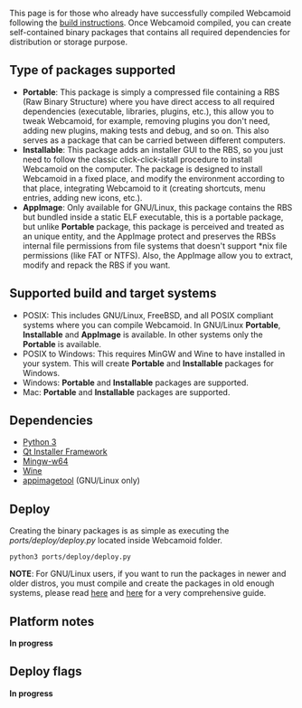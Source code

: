 This page is for those who already have successfully compiled Webcamoid following the [build instructions](https://github.com/webcamoid/webcamoid/wiki/Raw-build-and-install). Once Webcamoid compiled, you can create self-contained binary packages that contains all required dependencies for distribution or storage purpose.

## Type of packages supported ##

- **Portable**: This package is simply a compressed file containing a RBS (Raw Binary Structure) where you have direct access to all required dependencies (executable, libraries, plugins, etc.), this allow you to tweak Webcamoid, for example, removing plugins you don't need, adding new plugins, making tests and debug, and so on. This also serves as a package that can be carried between different computers.
- **Installable**: This package adds an installer GUI to the RBS, so you just need to follow the classic click-click-istall procedure to install Webcamoid on the computer. The package is designed to install Webcamoid in a fixed place, and modify the environment according to that place, integrating Webcamoid to it (creating shortcuts, menu entries, adding new icons, etc.).
- **AppImage**: Only available for GNU/Linux, this package contains the RBS but bundled inside a static ELF executable, this is a portable package, but unlike **Portable** package, this package is perceived and treated as an unique entity, and the AppImage protect and preserves the RBSs internal file permissions from file systems that doesn't support *nix file permissions (like FAT or NTFS). Also, the AppImage allow you to extract, modify and repack the RBS if you want.

## Supported build and target systems ##

- POSIX: This includes GNU/Linux, FreeBSD, and all POSIX compliant systems where you can compile Webcamoid. In GNU/Linux **Portable**, **Installable** and **AppImage** is available. In other systems only the **Portable** is available.
- POSIX to Windows: This requires MinGW and Wine to have installed in your system. This will create **Portable** and **Installable** packages for Windows.
- Windows: **Portable** and **Installable** packages are supported.
- Mac: **Portable** and **Installable** packages are supported.

## Dependencies ##

- [Python 3](https://www.python.org/)
- [Qt Installer Framework](http://download.qt.io/official_releases/qt-installer-framework/)
- [Mingw-w64](https://mingw-w64.org/doku.php)
- [Wine](https://www.winehq.org/)
- [appimagetool](https://github.com/AppImage/AppImageKit) (GNU/Linux only)

## Deploy ##

Creating the binary packages is as simple as executing the _ports/deploy/deploy.py_ located inside Webcamoid folder.

    python3 ports/deploy/deploy.py

**NOTE**: For GNU/Linux users, if you want to run the packages in newer and older distros, you must compile and create the packages in old enough systems, please read [here](https://github.com/AppImage/AppImageKit/wiki/Creating-AppImages#creating-portable-appimages) and [here](https://github.com/AppImage/AppImageKit/wiki/Desktop-Linux-Platform-Issues) for a very comprehensive guide.

## Platform notes ##

**In progress**

## Deploy flags ##

**In progress**
